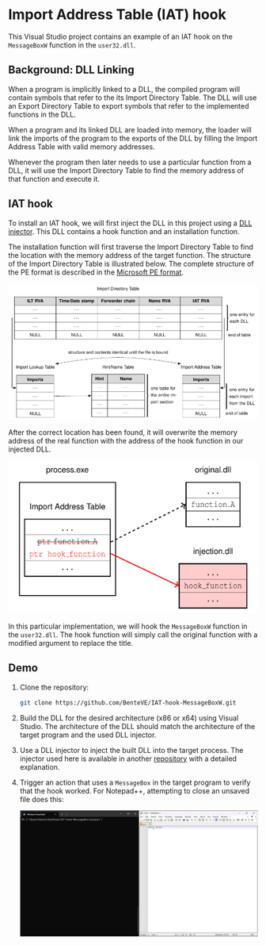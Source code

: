 # Import Address Table (IAT) hook

This Visual Studio project contains an example of an IAT hook on the `MessageBoxW` function in the `user32.dll`.

## Background: DLL Linking

When a program is implicitly linked to a DLL, the compiled program will contain symbols that refer to the its Import Directory Table.
The DLL will use an Export Directory Table to export symbols that refer to the implemented functions in the DLL.

When a program and its linked DLL are loaded into memory, the loader will link the imports of the program to the exports of the DLL by filling the Import Address Table with valid memory addresses.

Whenever the program then later needs to use a particular function from a DLL, it will use the Import Directory Table to find the memory address of that function and execute it.

## IAT hook

To install an IAT hook, we will first inject the DLL in this project using a [DLL injector](https://github.com/BenteVE/DLL-Injector).
This DLL contains a hook function and an installation function.

The installation function will first traverse the Import Directory Table to find the location with the memory address of the target function.
The structure of the Import Directory Table is illustrated below.
The complete structure of the PE format is described in the [Microsoft PE format](https://learn.microsoft.com/en-us/windows/win32/debug/pe-format).

![Import Directory Table](doc/Import-Directory-Table.png)

After the correct location has been found, it will overwrite the memory address of the real function with the address of the hook function in our injected DLL.

![IAT hook](doc/IAT-hook.png)

In this particular implementation, we will hook the `MessageBoxW` function in the `user32.dll`.
The hook function will simply call the original function with a modified argument to replace the title.

## Demo

1. Clone the repository:

    ```bash
    git clone https://github.com/BenteVE/IAT-hook-MessageBoxW.git
    ```

2. Build the DLL for the desired architecture (x86 or x64) using Visual Studio.
   The architecture of the DLL should match the architecture of the target program and the used DLL injector.

3. Use a DLL injector to inject the built DLL into the target process.
   The injector used here is available in another [repository](https://github.com/BenteVE/DLL-Injector) with a detailed explanation.

4. Trigger an action that uses a `MessageBox` in the target program to verify that the hook worked.
   For Notepad++, attempting to close an unsaved file does this:

    ![Demo](doc/demo.gif)
